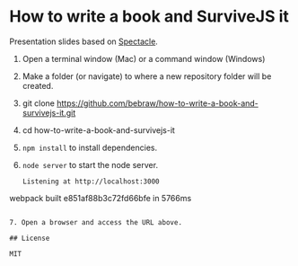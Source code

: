 # How to write a book and SurviveJS it

Presentation slides based on [Spectacle](https://github.com/FormidableLabs/spectacle).

1. Open a terminal window (Mac) or a command window (Windows)
2. Make a folder (or navigate) to where a new repository folder will be created.
3. git clone https://github.com/bebraw/how-to-write-a-book-and-survivejs-it.git
4. cd how-to-write-a-book-and-survivejs-it
5. `npm install` to install dependencies.
6. `node server` to start the node server.

   ```
   Listening at http://localhost:3000
webpack built e851af88b3c72fd66bfe in 5766ms
   ```

7. Open a browser and access the URL above.

## License

MIT
